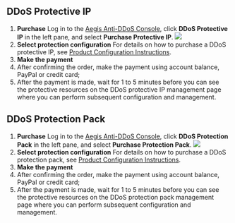 ## DDoS Protective IP
1. **Purchase**
Log in to the [Aegis Anti-DDoS Console](https://console.cloud.tencent.com/gamesec), click **DDoS Protective IP** in the left pane, and select **Purchase Protective IP**.
![](https://i.imgur.com/oQ19TSi.png)
2. **Select protection configuration**
For details on how to purchase a DDoS protective IP, see [Product Configuration Instructions](https://intl.cloud.tencent.com/document/product/685/18798).
3. **Make the payment**
 1. After confirming the order, make the payment using account balance, PayPal or credit card;
 2. After the payment is made, wait for 1 to 5 minutes before you can see the protective resources on the DDoS protective IP management page where you can perform subsequent configuration and management.

## DDoS Protection Pack
1. **Purchase**
Log in to the [Aegis Anti-DDoS Console](https://console.cloud.tencent.com/gamesec), click **DDoS Protection Pack** in the left pane, and select **Purchase Protection Pack**.
![](https://i.imgur.com/nJr4jE4.png)
2. **Select protection configuration**
For details on how to purchase a DDoS protection pack, see [Product Configuration Instructions](https://intl.cloud.tencent.com/document/product/685/18798).
3. **Make the payment**
 1. After confirming the order, make the payment using account balance, PayPal or credit card;
 2. After the payment is made, wait for 1 to 5 minutes before you can see the protective resources on the DDoS protection pack management page where you can perform subsequent configuration and management.
